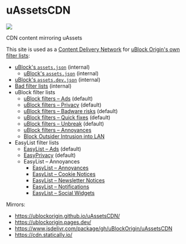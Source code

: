 # uAssetsCDN

[![](https://data.jsdelivr.com/v1/package/gh/uBlockOrigin/uAssetsCDN/badge)](https://www.jsdelivr.com/package/gh/uBlockOrigin/uAssetsCDN)

CDN content mirroring uAssets

This site is used as a [Content Delivery Network](https://en.wikipedia.org/wiki/Content_delivery_network) for [uBlock Origin's own filter lists](https://github.com/uBlockOrigin/uAssets/tree/master/filters):

* [uBlock's `assets.json`](./ublock/assets.json) (internal)
    * [uBlock's `assets.json`](./ublock/assets.1.57.json) (internal)
* [uBlock's `assets.dev.json`](./ublock/assets.dev.json) (internal)
* [Bad filter lists](./filters/badlists.txt) (internal)
* uBlock filter lists
  * [uBlock filters – Ads](./filters/filters.min.txt) (default)
  * [uBlock filters – Privacy](./filters/privacy.min.txt) (default)
  * [uBlock filters – Badware risks](./filters/badware.txt) (default)
  * [uBlock filters – Quick fixes](./filters/quick-fixes.txt) (default)
  * [uBlock filters – Unbreak](./filters/unbreak.txt) (default)
  * [uBlock filters – Annoyances](./filters/annoyances.txt)
  * [Block Outsider Intrusion into LAN](./filters/lan-block.txt)
* EasyList filter lists
  * [EasyList – Ads](./thirdparties/easylist.txt) (default)
  * [EasyPrivacy](./thirdparties/easyprivacy.txt) (default)
  * EasyList – Annoyances
    * [EasyList – Annoyances](./thirdparties/easylist-annoyances.txt)
    * [EasyList – Cookie Notices](./thirdparties/easylist-cookies.txt)
    * [EasyList – Newsletter Notices](./thirdparties/easylist-newsletters.txt)
    * [EasyList – Notifications](./thirdparties/easylist-notifications.txt)
    * [EasyList – Social Widgets](./thirdparties/easylist-social.txt)

Mirrors:
- <https://ublockorigin.github.io/uAssetsCDN/>
- <https://ublockorigin.pages.dev/>
- <https://www.jsdelivr.com/package/gh/uBlockOrigin/uAssetsCDN>
- <https://cdn.statically.io/>
